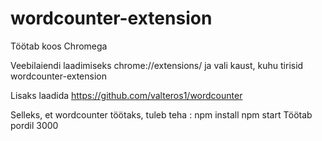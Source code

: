 # wordcounter-extension
Töötab koos Chromega 

Veebilaiendi laadimiseks chrome://extensions/ ja vali kaust, kuhu tirisid wordcounter-extension

Lisaks laadida  https://github.com/valteros1/wordcounter

Selleks, et wordcounter töötaks, tuleb teha :
npm install
npm start
Töötab pordil 3000
